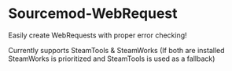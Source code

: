 # Sourcemod-WebRequest
Easily create WebRequests with proper error checking!

Currently supports SteamTools & SteamWorks (If both are installed SteamWorks is prioritized and SteamTools is used as a fallback)
